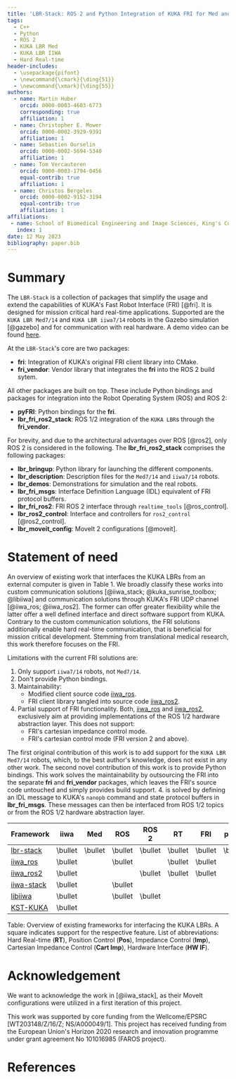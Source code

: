 ```yaml
---
title: 'LBR-Stack: ROS 2 and Python Integration of KUKA FRI for Med and IIWA Robots'
tags:
  - C++
  - Python
  - ROS 2
  - KUKA LBR Med
  - KUKA LBR IIWA
  - Hard Real-time
header-includes:
  - \usepackage{pifont}
  - \newcommand{\cmark}{\ding{51}}
  - \newcommand{\xmark}{\ding{55}}
authors:
  - name: Martin Huber
    orcid: 0000-0003-4603-6773
    corresponding: true
    affiliation: 1
  - name: Christopher E. Mower
    orcid: 0000-0002-3929-9391
    affiliation: 1
  - name: Sebastien Ourselin
    orcid: 0000-0002-5694-5340
    affiliation: 1
  - name: Tom Vercauteren
    orcid: 0000-0003-1794-0456
    equal-contrib: true
    affiliation: 1
  - name: Christos Bergeles
    orcid: 0000-0002-9152-3194
    equal-contrib: true
    affiliation: 1
affiliations:
 - name: School of Biomedical Engineering and Image Sciences, King's College London, United Kingdom
   index: 1
date: 12 May 2023
bibliography: paper.bib
---
```


# Summary
The `LBR-Stack` is a collection of packages that simplify the usage and extend the capabilities of KUKA's Fast Robot Interface (FRI) [@fri]. It is designed for mission critical hard real-time applications. Supported are the `KUKA LBR Med7/14` and `KUKA LBR iiwa7/14` robots in the Gazebo simulation [@gazebo] and for communication with real hardware. A demo video can be found [here](https://www.linkedin.com/posts/mhubii_robotics-opensource-ros2-activity-7009974676017848320-S3U5/?utm_source=share&utm_medium=member_desktop).

At the `LBR-Stack`'s core are two packages:

- **fri**: Integration of KUKA's original FRI client library into CMake.
- **fri_vendor**: Vendor library that integrates the **fri** into the ROS 2 build sytem.

All other packages are built on top. These include Python bindings and packages for integration into the Robot Operating System (ROS) and ROS 2:

 - **pyFRI**: Python bindings for the **fri**.
 - **lbr_fri_ros2_stack**: ROS 1/2 integration of the `KUKA LBR`s through the **fri_vendor**.

For brevity, and due to the architectural advantages over ROS [@ros2], only ROS 2 is considered in the following. The **lbr_fri_ros2_stack** comprises the following packages:

- **lbr_bringup**: Python library for launching the different components.
- **lbr_description**: Description files for the `Med7/14` and `iiwa7/14` robots.
- **lbr_demos**: Demonstrations for simulation and the real robots.
- **lbr_fri_msgs**: Interface Definition Language (IDL) equivalent of FRI protocol buffers.
- **lbr_fri_ros2**: FRI ROS 2 interface through `realtime_tools` [@ros_control].
- **lbr_ros2_control**: Interface and controllers for `ros2_control` [@ros2_control].
- **lbr_moveit_config**: MoveIt 2 configurations [@moveit].

# Statement of need
<!-- statement of need in a research context -->

An overview of existing work that interfaces the KUKA LBRs from an external computer is given in Table 1. We broadly classify these works into custom communication solutions [@iiwa_stack; @kuka_sunrise_toolbox; @libiiwa] and communication solutions through KUKA's FRI UDP channel [@iiwa_ros; @iiwa_ros2]. The former can offer greater flexibility while the latter offer a well defined interface and direct software support from KUKA. Contrary to the custom communication solutions, the FRI solutions additionally enable hard real-time communication, that is beneficial for mission critical development. Stemming from translational medical research, this work therefore focuses on the FRI.

Limitations with the current FRI solutions are:

1. Only support `iiwa7/14` robots, not `Med7/14`.
2. Don't provide Python bindings.
3. Maintainability:
    * Modified client source code [iiwa_ros](https://github.com/epfl-lasa/iiwa_ros).
    * FRI client library tangled into source code [iiwa_ros2](https://github.com/ICube-Robotics/iiwa_ros2).
4. Partial support of FRI functionality. Both, [iiwa_ros](https://github.com/epfl-lasa/iiwa_ros) and [iiwa_ros2](https://github.com/ICube-Robotics/iiwa_ros2), exclusively aim at providing implementations of the ROS 1/2 hardware abstraction layer. This does not support:
    * FRI's cartesian impedance control mode.
    * FRI's cartesian control mode (FRI version 2 and above).

The first original contribution of this work is to add support for the `KUKA LBR Med7/14` robots, which, to the best author's knowledge, does not exist in any other work. The second novel contribution of this work is to provide Python bindings. This work solves the maintainability by outsourcing the FRI into the separate **fri** and **fri_vendor** packages, which leaves the FRI's source code untouched and simply provides build support. 4. is solved by defining an IDL message to KUKA's `nanopb` command and state protocol buffers in **lbr_fri_msgs**. These messages can then be interfaced from ROS 1/2 topics or from the ROS 1/2 hardware abstraction layer.

| Framework       | iiwa | Med | ROS | ROS 2  | RT | FRI | pyFRI | Pos | Imp | Cart Imp | HW IF  | 
| --------------- | ---- |---- | --- | ------ | -- | --- | ----- | --- | --- | -------- | ------ |
| [lbr-stack](https://github.com/lbr-stack)                        | \bullet | \bullet | \bullet | \bullet | \bullet | \bullet | \bullet | \bullet | \bullet | \bullet | \bullet |
| [iiwa_ros](https://github.com/epfl-lasa/iiwa_ros)                | \bullet |         | \bullet |         | \bullet | \bullet |         | \bullet | \bullet |         | \bullet |
| [iiwa_ros2](https://github.com/ICube-Robotics/iiwa_ros2)         | \bullet |         |         | \bullet | \bullet | \bullet |         | \bullet | \bullet |         | \bullet |
| [iiwa-stack](https://github.com/IFL-CAMP/iiwa_stack)             | \bullet |         | \bullet |         |         |         |         | \bullet | \bullet | \bullet |         |
| [libiiwa](https://github.com/Toni-SM/libiiwa)                    | \bullet |         | \bullet | \bullet |         |         |         | \bullet | \bullet | \bullet |         |
| [KST-KUKA](https://github.com/Modi1987/KST-Kuka-Sunrise-Toolbox) | \bullet |         |         |         |         |         |         | \bullet | \bullet | \bullet |         |

Table: Overview of existing frameworks for interfacing the KUKA LBRs. A square indicates support for the respective feature. List of abbreviations: Hard Real-time (**RT**), Position Control (**Pos**), Impedance Control (**Imp**), Cartesian Impedance Control (**Cart Imp**), Hardware Interface (**HW IF**). 

# Acknowledgement
We want to acknowledge the work in [@iiwa_stack], as their MoveIt configurations were utilized in a first iteration of this project.

This work was supported by core funding from the Wellcome/EPSRC [WT203148/Z/16/Z; NS/A000049/1]. This project has received funding from the European Union's Horizon 2020 research and innovation programme under grant agreement No 101016985 (FAROS project).

# References
<!-- compiled paper.bib through pandoc -->
